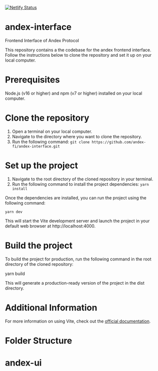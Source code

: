 [![Netlify Status](https://api.netlify.com/api/v1/badges/438c813c-48fd-4d75-bc0a-fc870c1e8bfd/deploy-status)](https://app.netlify.com/sites/andex-demo/deploys)

# andex-interface
Frontend Interface of Andex Protocol

This repository contains a the codebase for the andex frontend interface. 
Follow the instructions below to clone the repository and set it up on your local computer.

# Prerequisites
Node.js (v16 or higher) and npm (v7 or higher) installed on your local computer.

# Clone the repository
1. Open a terminal on your local computer.
2. Navigate to the directory where you want to clone the repository.
3. Run the following command:
```git clone https://github.com/andex-fi/andex-interface.git```


# Set up the project

1. Navigate to the root directory of the cloned repository in your terminal.
2. Run the following command to install the project dependencies:
```yarn install```

Once the dependencies are installed, you can run the project using the following command:

```yarn dev```

This will start the Vite development server and launch the project in your default web browser at http://localhost:4000.

# Build the project

To build the project for production, run the following command in the root directory of the cloned repository:

yarn build

This will generate a production-ready version of the project in the dist directory.

# Additional Information
For more information on using Vite, check out the <a href="https://vitejs.dev">official documentation</a>.

# Folder Structure






# andex-ui
